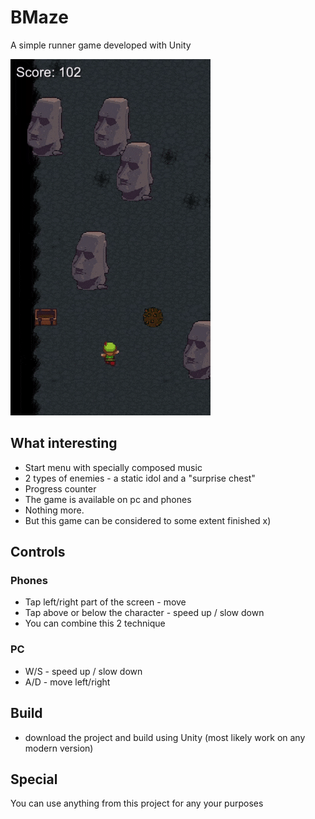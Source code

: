# BMaze
A simple runner game developed with Unity

![](https://github.com/kvloginov/BMaze/blob/master/docs/gameplay.gif)

## What interesting
* Start menu with specially composed music
* 2 types of enemies - a static idol and a "surprise chest"
* Progress counter
* The game is available on pc and phones
* Nothing more. 
* But this game can be considered to some extent finished х)

## Controls
### Phones
* Tap left/right part of the screen - move
* Tap above or below the character - speed up / slow down
* You can combine this 2 technique  

### PC
* W/S - speed up / slow down
* A/D - move left/right


## Build
* download the project and build using Unity (most likely work on any modern version)

## Special
You can use anything from this project for any your purposes
